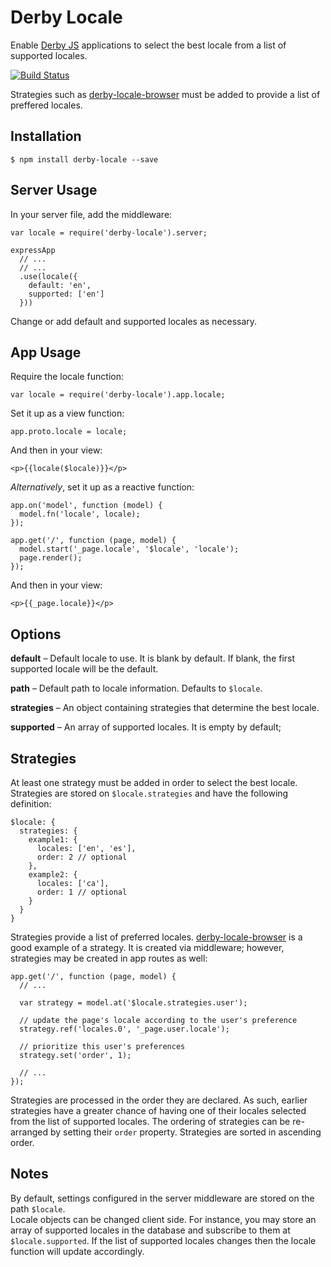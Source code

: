 Derby Locale
============

Enable [Derby JS](http://derbyjs.com) applications to select the best locale from a list of supported locales.

[![Build Status](https://travis-ci.org/psirenny/derby-locale.png?branch=master)](https://travis-ci.org/psirenny/derby-locale)

Strategies such as [derby-locale-browser](https://github.com/psirenny/derby-locale-browser) must be added to provide a list of preffered locales.

Installation
------------

    $ npm install derby-locale --save

Server Usage
------------

In your server file, add the middleware:

    var locale = require('derby-locale').server;

    expressApp
      // ...
      // ...
      .use(locale({
        default: 'en',
        supported: ['en']
      }))

Change or add default and supported locales as necessary.

App Usage
---------

Require the locale function:

    var locale = require('derby-locale').app.locale;

Set it up as a view function:

    app.proto.locale = locale;

And then in your view:

    <p>{{locale($locale)}}</p>

*Alternatively*, set it up as a reactive function:

    app.on('model', function (model) {
      model.fn('locale', locale);
    });

    app.get('/', function (page, model) {
      model.start('_page.locale', '$locale', 'locale');
      page.render();
    });

And then in your view:

    <p>{{_page.locale}}</p>

Options
-------

**default** – Default locale to use. It is blank by default. If blank, the first supported locale will be the default.

**path** – Default path to locale information. Defaults to `$locale`.

**strategies** – An object containing strategies that determine the best locale.

**supported** – An array of supported locales. It is empty by default;

Strategies
----------

At least one strategy must be added in order to select the best locale.  
Strategies are stored on `$locale.strategies` and have the following definition:

    $locale: {
      strategies: {
        example1: {
          locales: ['en', 'es'],
          order: 2 // optional
        },
        example2: {
          locales: ['ca'],
          order: 1 // optional
        }
      }
    }

Strategies provide a list of preferred locales.
[derby-locale-browser](https://github.com/psirenny/derby-locale-browser) is a good example of a strategy.
It is created via middleware; however, strategies may be created in app routes as well:

    app.get('/', function (page, model) {
      // ...

      var strategy = model.at('$locale.strategies.user');

      // update the page's locale according to the user's preference
      strategy.ref('locales.0', '_page.user.locale');

      // prioritize this user's preferences
      strategy.set('order', 1);

      // ...
    });

Strategies are processed in the order they are declared.
As such, earlier strategies have a greater chance of having one of their locales selected from the list of supported locales.
The ordering of strategies can be re-arranged by setting their `order` property.
Strategies are sorted in ascending order.

Notes
-----

By default, settings configured in the server middleware are stored on the path `$locale`.  
Locale objects can be changed client side.
For instance, you may store an array of supported locales in the database and subscribe to them at `$locale.supported`.
If the list of supported locales changes then the locale function will update accordingly.
